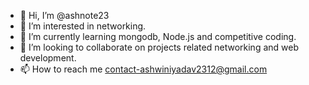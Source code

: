 - 👋 Hi, I’m @ashnote23
- 👀 I’m interested in networking.
- 🌱 I’m currently learning mongodb, Node.js and competitive coding.
- 💞️ I’m looking to collaborate on projects related networking and web development.
- 📫 How to reach me contact-ashwiniyadav2312@gmail.com 

<!---
ashnote23/ashnote23 is a ✨ special ✨ repository because its `README.md` (this file) appears on your GitHub profile.
You can click the Preview link to take a look at your changes.
--->
